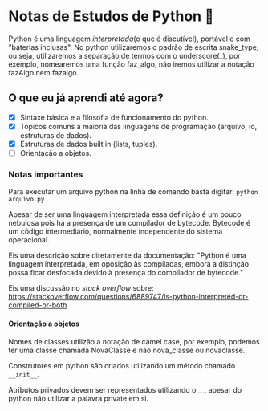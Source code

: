 # Notas de Estudos de Python 🐍
Python é uma linguagem *interpretada*(o que é discutível), portável e com "baterias inclusas". No 
python utilizaremos o padrão de escrita snake_type, ou seja, utilizaremos a separação de termos com 
o underscore(_), por exemplo, nomearemos uma função faz_algo, não iremos utilizar a notação fazAlgo nem fazalgo.
## O que eu já aprendi até agora?
 - [x] Sintaxe básica e a filosofia de funcionamento do python.
 - [x] Tópicos comuns à maioria das linguagens de programação (arquivo, io, estruturas de dados).
 - [x] Estruturas de dados built in (lists, tuples).
 - [ ] Orientação a objetos.
### Notas importantes
Para executar um arquivo python na linha de comando basta digitar:
``` python arquivo.py ```

Apesar de ser uma linguagem interpretada essa definição é um pouco nebulosa pois há a presença de
um compilador de bytecode. Bytecode é um código intermediário, normalmente independente do sistema operacional.

Eis uma descrição sobre diretamente da documentação:
"Python é uma linguagem interpretada, em oposição às compiladas, embora a distinção possa ficar 
desfocada devido à presença do compilador de bytecode."

Eis uma discussão no *stack overflow* sobre:
https://stackoverflow.com/questions/6889747/is-python-interpreted-or-compiled-or-both

#### Orientação a objetos
Nomes de classes utilizão a notação de camel case, por exemplo, podemos ter uma classe chamada NovaClasse e não
nova_classe ou novaclasse.

Construtores em python são criados utilizando um método chamado ``__init__``.

Atributos privados devem ser representados utilizando o __, apesar do python não utilizar a palavra private em si.